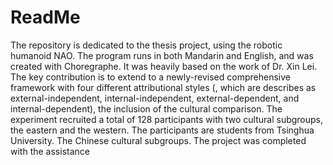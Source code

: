 # ReadMe
The repository is dedicated to the thesis project, using the robotic humanoid NAO. The program runs in both Mandarin and English, and was created with Choregraphe. It was heavily based on the work of Dr. Xin Lei. The key contribution is to extend to a newly-revised comprehensive framework with four different attributional styles (, which are describes as external-independent, internal-independent, external-dependent, and internal-dependent), the inclusion of the cultural comparison. The experiment recruited a total of 128 participants with two cultural subgroups, the eastern and the western. The participants are students from Tsinghua University. The Chinese cultural subgroups. The project was completed with the assistance 
